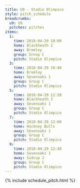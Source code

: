 ```yaml
---
title: U9 - Stadio Olimpico
style: pitch_schedule
breadcrumbs:
  u9: U9
  pitches: pitches
items:
  1:
    time: 2018-04-29 10:00
    home: Blackheath 2
    away: Bromley
    group: Group C
    pitch: Stadio Olimpico
  3:
    time: 2018-04-29 10:40
    home: Bromley
    away: Sevenoaks 1
    group: Group C
    pitch: Stadio Olimpico
  5:
    time: 2018-04-29 11:20
    home: Blackheath 2
    away: Sevenoaks 1
    group: Group C
    pitch: Stadio Olimpico
  7:
    time: 2018-04-29 12:00
    home: Hackney Bulls
    away: Sevenoaks 1
    group: Group C
    pitch: Stadio Olimpico
  9:
    time: 2018-04-29 12:40
    home: Sevenoaks 1
    away: Sidcup 2
    group: Group C
    pitch: Stadio Olimpico
---
```


{% include schedule_pitch.html %}
